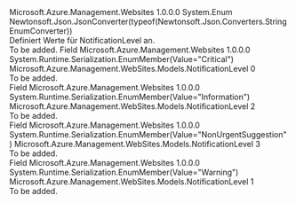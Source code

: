 <Type Name="NotificationLevel" FullName="Microsoft.Azure.Management.WebSites.Models.NotificationLevel">
  <TypeSignature Language="C#" Value="public enum NotificationLevel" />
  <TypeSignature Language="ILAsm" Value=".class public auto ansi sealed NotificationLevel extends System.Enum" />
  <TypeSignature Language="DocId" Value="T:Microsoft.Azure.Management.WebSites.Models.NotificationLevel" />
  <TypeSignature Language="VB.NET" Value="Public Enum NotificationLevel" />
  <TypeSignature Language="F#" Value="type NotificationLevel = " />
  <AssemblyInfo>
    <AssemblyName>Microsoft.Azure.Management.Websites</AssemblyName>
    <AssemblyVersion>1.0.0.0</AssemblyVersion>
  </AssemblyInfo>
  <Base>
    <BaseTypeName>System.Enum</BaseTypeName>
  </Base>
  <Attributes>
    <Attribute>
      <AttributeName>Newtonsoft.Json.JsonConverter(typeof(Newtonsoft.Json.Converters.StringEnumConverter))</AttributeName>
    </Attribute>
  </Attributes>
  <Docs>
    <summary>
            Definiert Werte für NotificationLevel an.
            </summary>
    <remarks>To be added.</remarks>
  </Docs>
  <Members>
    <Member MemberName="Critical">
      <MemberSignature Language="C#" Value="Critical" />
      <MemberSignature Language="ILAsm" Value=".field public static literal valuetype Microsoft.Azure.Management.WebSites.Models.NotificationLevel Critical = int32(0)" />
      <MemberSignature Language="DocId" Value="F:Microsoft.Azure.Management.WebSites.Models.NotificationLevel.Critical" />
      <MemberSignature Language="VB.NET" Value="Critical" />
      <MemberSignature Language="F#" Value="Critical = 0" Usage="Microsoft.Azure.Management.WebSites.Models.NotificationLevel.Critical" />
      <MemberType>Field</MemberType>
      <AssemblyInfo>
        <AssemblyName>Microsoft.Azure.Management.Websites</AssemblyName>
        <AssemblyVersion>1.0.0.0</AssemblyVersion>
      </AssemblyInfo>
      <Attributes>
        <Attribute>
          <AttributeName>System.Runtime.Serialization.EnumMember(Value="Critical")</AttributeName>
        </Attribute>
      </Attributes>
      <ReturnValue>
        <ReturnType>Microsoft.Azure.Management.WebSites.Models.NotificationLevel</ReturnType>
      </ReturnValue>
      <MemberValue>0</MemberValue>
      <Docs>
        <summary>To be added.</summary>
      </Docs>
    </Member>
    <Member MemberName="Information">
      <MemberSignature Language="C#" Value="Information" />
      <MemberSignature Language="ILAsm" Value=".field public static literal valuetype Microsoft.Azure.Management.WebSites.Models.NotificationLevel Information = int32(2)" />
      <MemberSignature Language="DocId" Value="F:Microsoft.Azure.Management.WebSites.Models.NotificationLevel.Information" />
      <MemberSignature Language="VB.NET" Value="Information" />
      <MemberSignature Language="F#" Value="Information = 2" Usage="Microsoft.Azure.Management.WebSites.Models.NotificationLevel.Information" />
      <MemberType>Field</MemberType>
      <AssemblyInfo>
        <AssemblyName>Microsoft.Azure.Management.Websites</AssemblyName>
        <AssemblyVersion>1.0.0.0</AssemblyVersion>
      </AssemblyInfo>
      <Attributes>
        <Attribute>
          <AttributeName>System.Runtime.Serialization.EnumMember(Value="Information")</AttributeName>
        </Attribute>
      </Attributes>
      <ReturnValue>
        <ReturnType>Microsoft.Azure.Management.WebSites.Models.NotificationLevel</ReturnType>
      </ReturnValue>
      <MemberValue>2</MemberValue>
      <Docs>
        <summary>To be added.</summary>
      </Docs>
    </Member>
    <Member MemberName="NonUrgentSuggestion">
      <MemberSignature Language="C#" Value="NonUrgentSuggestion" />
      <MemberSignature Language="ILAsm" Value=".field public static literal valuetype Microsoft.Azure.Management.WebSites.Models.NotificationLevel NonUrgentSuggestion = int32(3)" />
      <MemberSignature Language="DocId" Value="F:Microsoft.Azure.Management.WebSites.Models.NotificationLevel.NonUrgentSuggestion" />
      <MemberSignature Language="VB.NET" Value="NonUrgentSuggestion" />
      <MemberSignature Language="F#" Value="NonUrgentSuggestion = 3" Usage="Microsoft.Azure.Management.WebSites.Models.NotificationLevel.NonUrgentSuggestion" />
      <MemberType>Field</MemberType>
      <AssemblyInfo>
        <AssemblyName>Microsoft.Azure.Management.Websites</AssemblyName>
        <AssemblyVersion>1.0.0.0</AssemblyVersion>
      </AssemblyInfo>
      <Attributes>
        <Attribute>
          <AttributeName>System.Runtime.Serialization.EnumMember(Value="NonUrgentSuggestion")</AttributeName>
        </Attribute>
      </Attributes>
      <ReturnValue>
        <ReturnType>Microsoft.Azure.Management.WebSites.Models.NotificationLevel</ReturnType>
      </ReturnValue>
      <MemberValue>3</MemberValue>
      <Docs>
        <summary>To be added.</summary>
      </Docs>
    </Member>
    <Member MemberName="Warning">
      <MemberSignature Language="C#" Value="Warning" />
      <MemberSignature Language="ILAsm" Value=".field public static literal valuetype Microsoft.Azure.Management.WebSites.Models.NotificationLevel Warning = int32(1)" />
      <MemberSignature Language="DocId" Value="F:Microsoft.Azure.Management.WebSites.Models.NotificationLevel.Warning" />
      <MemberSignature Language="VB.NET" Value="Warning" />
      <MemberSignature Language="F#" Value="Warning = 1" Usage="Microsoft.Azure.Management.WebSites.Models.NotificationLevel.Warning" />
      <MemberType>Field</MemberType>
      <AssemblyInfo>
        <AssemblyName>Microsoft.Azure.Management.Websites</AssemblyName>
        <AssemblyVersion>1.0.0.0</AssemblyVersion>
      </AssemblyInfo>
      <Attributes>
        <Attribute>
          <AttributeName>System.Runtime.Serialization.EnumMember(Value="Warning")</AttributeName>
        </Attribute>
      </Attributes>
      <ReturnValue>
        <ReturnType>Microsoft.Azure.Management.WebSites.Models.NotificationLevel</ReturnType>
      </ReturnValue>
      <MemberValue>1</MemberValue>
      <Docs>
        <summary>To be added.</summary>
      </Docs>
    </Member>
  </Members>
</Type>